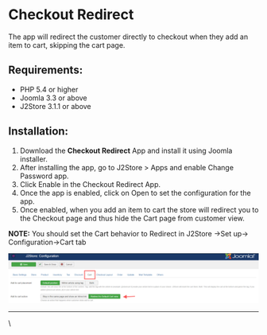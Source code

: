 # Checkout Redirect

The app will redirect the customer directly to checkout when they add an item to cart, skipping the cart page.

## Requirements:

* PHP 5.4 or higher
* Joomla 3.3 or above
* J2Store 3.1.1 or above

## **Installation:**

1. Download the **Checkout Redirect** App and install it using Joomla installer.
2. After installing the app, go to J2Store > Apps and enable Change Password app.
3. Click Enable in the Checkout Redirect App.
4. Once the app is enabled, click on Open to set the configuration for the app.
5. Once enabled, when you add an item to cart the store will redirect you to the Checkout page and thus hide the Cart page from customer view.

**NOTE:** You should set the Cart behavior to Redirect in J2Store ->Set up-> Configuration->Cart tab

![Cart Configuration - Checkout Redirect](../.gitbook/assets/cartconfiguration-redirect-checkout.png)



****

\
